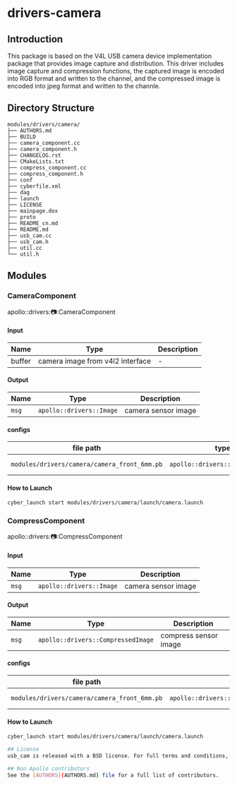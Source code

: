 # drivers-camera

## Introduction
This package is based on the V4L USB camera device implementation package that provides image capture and distribution. This driver includes image capture and compression functions, the captured image is encoded into RGB format and written to the channel, and the compressed image is encoded into jpeg format and written to the channle.

## Directory Structure
```shell
modules/drivers/camera/
├── AUTHORS.md
├── BUILD
├── camera_component.cc
├── camera_component.h
├── CHANGELOG.rst
├── CMakeLists.txt
├── compress_component.cc
├── compress_component.h
├── conf
├── cyberfile.xml
├── dag
├── launch
├── LICENSE
├── mainpage.dox
├── proto
├── README_cn.md
├── README.md
├── usb_cam.cc
├── usb_cam.h
├── util.cc
└── util.h
```

## Modules

### CameraComponent

apollo::drivers::camera::CameraComponent

#### Input

| Name  | Type                             | Description         |
| ----- | -------------------------------- | ------------------- |
| buffer| camera image from v4l2 interface |          -          |

#### Output

| Name  | Type                               | Description           |
| ----- | ---------------------------------- | --------------------- |
| `msg` | `apollo::drivers::Image`           |  camera sensor image  |


#### configs

| file path                                     | type / struct                           | Description          |
| --------------------------------------------- | --------------------------------------- | -------------------- |
| `modules/drivers/camera/camera_front_6mm.pb`  | `apollo::drivers::camera::conf::Config` |   compress config    |

#### How to Launch

```bash
cyber_launch start modules/drivers/camera/launch/camera.launch
```

### CompressComponent

apollo::drivers::camera::CompressComponent

#### Input

| Name  | Type                             | Description         |
| ----- | -------------------------------- | ------------------- |
| `msg` | `apollo::drivers::Image`         | camera sensor image |

#### Output

| Name  | Type                               | Description           |
| ----- | ---------------------------------- | --------------------- |
| `msg` | `apollo::drivers::CompressedImage` | compress sensor image |


#### configs

| file path                                     | type / struct                                   | Description          |
| --------------------------------------------- | ----------------------------------------------- | -------------------- |
| `modules/drivers/camera/camera_front_6mm.pb`  | `apollo::drivers::camera::conf::CompressConfig` |   compress config    |

#### How to Launch

```bash
cyber_launch start modules/drivers/camera/launch/camera.launch

## License
usb_cam is released with a BSD license. For full terms and conditions, see the [LICENSE](LICENSE) file.

## Non Apollo contributors
See the [AUTHORS](AUTHORS.md) file for a full list of contributors.
